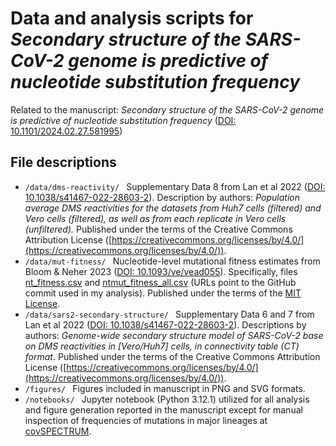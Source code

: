 # Data and analysis scripts for ***Secondary structure of the SARS-CoV-2 genome is predictive of nucleotide substitution frequency***

Related to the manuscript: *Secondary structure of the SARS-CoV-2 genome is predictive of nucleotide substitution frequency* ([DOI: 10.1101/2024.02.27.581995](https://doi.org/10.1101/2024.02.27.581995))

## File descriptions

* `/data/dms-reactivity/ `
  Supplementary Data 8 from Lan et al 2022 ([DOI: 10.1038/s41467-022-28603-2](https://doi.org/10.1038/s41467-022-28603-2)). Description by authors: *Population average DMS reactivities for the datasets from Huh7 cells (filtered) and Vero cells (filtered), as well as from each replicate in Vero cells (unfiltered).* Published under the terms of the Creative Commons Attribution License ([https://creativecommons.org/licenses/by/4.0/](https://creativecommons.org/licenses/by/4.0/)).
* `/data/mut-fitness/ `
  Nucleotide-level mutational fitness estimates from Bloom & Neher 2023 ([DOI: 10.1093/ve/vead055](https://academic.oup.com/ve/article/9/2/vead055/7265011?login=false#417534142:~:text=https%3A//doi.org/10.1093/ve/vead055)). Specifically, files [nt_fitness.csv](https://raw.githubusercontent.com/jbloomlab/SARS2-mut-fitness/7930c72fee719f9425a7a30eb8da10436c2da930/results/nt_fitness/nt_fitness.csv) and [ntmut_fitness_all.csv](https://raw.githubusercontent.com/jbloomlab/SARS2-mut-fitness/7930c72fee719f9425a7a30eb8da10436c2da930/results/nt_fitness/ntmut_fitness_all.csv) (URLs point to the GitHub commit used in my analysis). Published under the terms of the [MIT License](https://github.com/jbloomlab/SARS2-mut-fitness/blob/main/LICENSE.md).
* `/data/sars2-secondary-structure/ `
  Supplementary Data 6 and 7 from Lan et al 2022 ([DOI: 10.1038/s41467-022-28603-2](https://doi.org/10.1038/s41467-022-28603-2)). Descriptions by authors: *Genome-wide secondary structure model of SARS-CoV-2 base on DMS reactivities in [Vero/Huh7] cells, in connectivity table (CT) format*. Published under the terms of the Creative Commons Attribution License ([https://creativecommons.org/licenses/by/4.0/](https://creativecommons.org/licenses/by/4.0/)).
* `/figures/ `
  Figures included in manuscript in PNG and SVG formats.
* `/notebooks/ `
  Jupyter notebook (Python 3.12.1) utilized for all analysis and figure generation reported in the manuscript except for manual inspection of frequencies of mutations in major lineages at [covSPECTRUM](https://cov-spectrum.org/).
